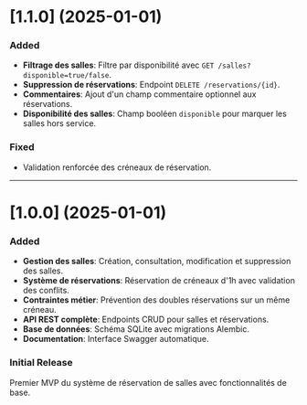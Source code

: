 # [1.1.0] (2025-01-01)

### Added

- **Filtrage des salles**: Filtre par disponibilité avec `GET /salles?disponible=true/false`.
- **Suppression de réservations**: Endpoint `DELETE /reservations/{id}`.
- **Commentaires**: Ajout d'un champ commentaire optionnel aux réservations.
- **Disponibilité des salles**: Champ booléen `disponible` pour marquer les salles hors service.

### Fixed

- Validation renforcée des créneaux de réservation.

---

# [1.0.0] (2025-01-01)

### Added

- **Gestion des salles**: Création, consultation, modification et suppression des salles.
- **Système de réservations**: Réservation de créneaux d'1h avec validation des conflits.
- **Contraintes métier**: Prévention des doubles réservations sur un même créneau.
- **API REST complète**: Endpoints CRUD pour salles et réservations.
- **Base de données**: Schéma SQLite avec migrations Alembic.
- **Documentation**: Interface Swagger automatique.

### Initial Release

Premier MVP du système de réservation de salles avec fonctionnalités de base.